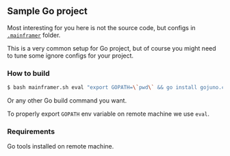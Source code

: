 ## Sample Go project

Most interesting for you here is not the source code, but configs in [`.mainframer`](.mainframer) folder.

This is a very common setup for Go project, but of course you might need to tune some ignore configs for your project.

### How to build

```bash
$ bash mainframer.sh eval "export GOPATH=\`pwd\` && go install gojuno.com/mainframer/sample"
```

Or any other Go build command you want.

To properly export `GOPATH` env variable on remote machine we use `eval`.

### Requirements

Go tools installed on remote machine.
